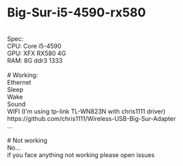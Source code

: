 # Big-Sur-i5-4590-rx580
<br/>
Spec:<br/>
CPU: Core i5-4590<br/>
GPU: XFX RX580 4G<br/>
RAM: 8G ddr3 1333<br/>
<br/>
# Working:<br/>
  Ethernet<br/>
  Sleep<br/>
  Wake<br/>
  Sound<br/>
  WIFI (I'm using tp-link TL-WN823N with chris1111 driver)<br/>
    https://github.com/chris1111/Wireless-USB-Big-Sur-Adapter<br/>
  ...<br/>
  <br/>
# Not working<br/>
  No...<br/>
  if you face anything not working please open issues<br/>
  
  
